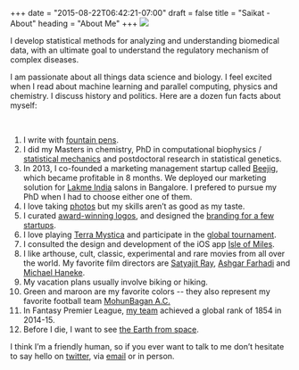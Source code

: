+++
date = "2015-08-22T06:42:21-07:00"
draft = false
title = "Saikat - About"
heading = "About Me"
+++
<img src="/img/sbanerj_profile_02.jpg" class="profile">

I develop statistical methods for analyzing and understanding biomedical data,
with an ultimate goal to understand the regulatory mechanism of complex diseases.

I am passionate about all things data science and biology. I feel excited when I read about machine learning and parallel computing, physics and chemistry.
I discuss history and politics. Here are a dozen fun facts about myself:
<!--- I enjoy being perfect -->
<!--- and I know it can be liberating or exhausting trying to be perfect. -->
<!--- it can break you if you let it or improve you if you embrace it. -->
<p class=clear>&nbsp;</p>

1. I write with [fountain pens](https://www.reddit.com/r/fountainpens/).
2. I did my Masters in chemistry, PhD in computational biophysics / [statistical mechanics](https://www.amazon.com/dp/1482299860/) and postdoctoral research in statistical genetics.
3. In 2013, I co-founded a marketing management startup called [Beejig](https://web.archive.org/web/20160314203753/http://www.beejig.com/), which became profitable in 8 months. We deployed our marketing solution for [Lakme India](https://www.lakmeindia.com/) salons in Bangalore. I prefered to pursue my PhD when I had to choose either one of them.
4. I love taking [photos](https://500px.com/banskt) but my skills aren’t as good as my taste.
5. I curated [award-winning logos](http://www.logogala.com/gallery/details/thera-brands/), and designed the [branding for a few startups](https://www.behance.net/banskt).
6. I love playing [Terra Mystica](https://boardgamegeek.com/boardgame/120677/terra-mystica) and participate in the [global tournament](http://tmtour.org/#/players/banskt).
7. I consulted the design and development of the iOS app [Isle of Miles](http://isleofmiles.com/).
8. I like arthouse, cult, classic, experimental and rare movies from all over the world. My favorite film directors are [Satyajit Ray](https://www.theguardian.com/commentisfree/2013/jul/22/satyajit-ray-artifice-honesty-film), [Ashgar Farhadi](https://en.wikipedia.org/wiki/Asghar_Farhadi) and [Michael Haneke](https://en.wikipedia.org/wiki/Michael_Haneke).
9. My vacation plans usually involve biking or hiking.
10. Green and maroon are my favorite colors -- they also represent my favorite football team [MohunBagan A.C.](https://en.wikipedia.org/wiki/ATK_Mohun_Bagan_FC)
11. In Fantasy Premier League, [my team](https://fantasy.premierleague.com/a/entry/760063/history) achieved a global rank of 1854 in 2014-15.
12. Before I die, I want to see [the Earth from space](https://www.nasa.gov/image-feature/goddard/a-sky-view-of-earth-from-suomi-npp).

I think I’m a friendly human, so if you ever want to talk to me don’t hesitate to say hello on [twitter](https://twitter.com/banskt), via [email](serve_email_fromjs) or in person.
